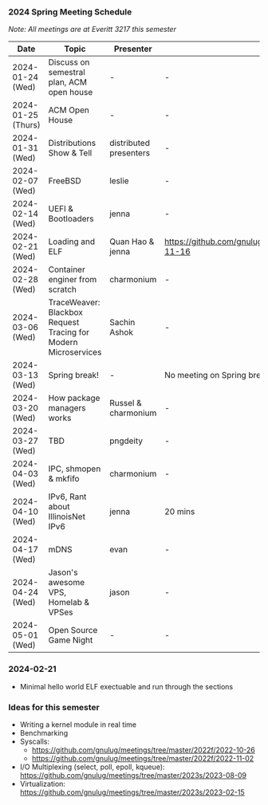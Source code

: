### 2024 Spring Meeting Schedule

*Note: All meetings are at Everitt 3217 this semester*

| Date | Topic | Presenter | Notes |
| --- | --- | --- | --- |
| 2024-01-24 (Wed) | Discuss on semestral plan, ACM open house | - | - |
| 2024-01-25 (Thurs) | ACM Open House | - | - | 
| 2024-01-31 (Wed) | Distributions Show & Tell | distributed presenters | - |
| 2024-02-07 (Wed) | FreeBSD | leslie | - |
| 2024-02-14 (Wed) | UEFI & Bootloaders | jenna | - |
| 2024-02-21 (Wed) | Loading and ELF | Quan Hao & jenna | https://github.com/gnulug/meetings/tree/master/2022f/2022-11-16 |
| 2024-02-28 (Wed) | Container enginer from scratch | charmonium | - |
| 2024-03-06 (Wed) | TraceWeaver: Blackbox Request Tracing for Modern Microservices | Sachin Ashok | - |
| 2024-03-13 (Wed) | Spring break! | - | No meeting on Spring break |
| 2024-03-20 (Wed) | How package managers works | Russel & charmonium | - |
| 2024-03-27 (Wed) | TBD | pngdeity | - |
| 2024-04-03 (Wed) | IPC, shmopen & mkfifo | charmonium | - |
| 2024-04-10 (Wed) | IPv6, Rant about IllinoisNet IPv6 | jenna | 20 mins |
| 2024-04-17 (Wed) | mDNS | evan | - |
| 2024-04-24 (Wed) | Jason's awesome VPS, Homelab & VPSes | jason | - |
| 2024-05-01 (Wed) | Open Source Game Night | - | - |

### 2024-02-21
- Minimal hello world ELF exectuable and run through the sections
### Ideas for this semester
- Writing a kernel module in real time
- Benchmarking
- Syscalls:
  - https://github.com/gnulug/meetings/tree/master/2022f/2022-10-26
  - https://github.com/gnulug/meetings/tree/master/2022f/2022-11-02
- I/O Multiplexing (select, poll, epoll, kqueue): https://github.com/gnulug/meetings/tree/master/2023s/2023-08-09
- Virtualization: https://github.com/gnulug/meetings/tree/master/2023s/2023-02-15

